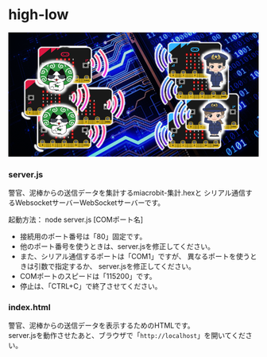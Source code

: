 # high-low

![](highlow.png)

### server.js

警官、泥棒からの送信データを集計するmiacrobit-集計.hexと
シリアル通信するWebsocketサーバーWebSocketサーバーです。<br>

起動方法： node server.js  [COMポート名]

- 接続用のポート番号は「80」固定です。
- 他のポート番号を使うときは、server.jsを修正してください。
- また、シリアル通信するポートは「COM1」ですが、
異なるポートを使うときは引数で指定するか、
server.jsを修正してください。
- COMポートのスピードは「115200」です。
- 停止は、「CTRL+C」で終了させてください。

### index.html

警官、泥棒からの送信データを表示するためのHTMLです。<br>
server.jsを動作させたあと、ブラウザで「`http://localhost`」を開いてください。
